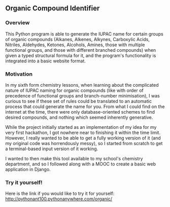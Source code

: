 ## Organic Compound Identifier
### Overview
This Python program is able to generate the IUPAC name for certain groups of organic compounds (Alkanes, Alkenes, Alkynes, Carboxylic Acids, Nitriles, Aldehydes, Ketones, Alcohols, Amines, those with multiple functional groups, and those with different branched compounds) when given a typed structural formula for it, and the program's functionality is integrated into a basic website format.

### Motivation
In my sixth form chemistry lessons, when learning about the complicated nature of IUPAC naming for organic compounds (like with order of precedence of functional groups and branch-number minimisation), I was curious to see if these set of rules could be translated to an automatic process that could generate the name for you. From what I could find on the internet at the time, there were only database-oriented schemes to find desired compounds, and nothing which seemed inherently generative.

While the project initially started as an implementation of my idea for my very first hackathon, I got nowhere near to finishing it within the time limit. However, I really wanted to be able to get a fully working version of it (and my original code was horrendously messy), so I started from scratch to get a terminal-based input version of it working.

I wanted to then make this tool available to my school's chemistry department, and so I followed along with a MOOC to create a basic web application in Django.

### Try it yourself!
Here is the link if you would like to try it for yourself:
http://pythonant100.pythonanywhere.com/organic/
